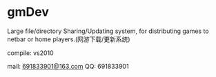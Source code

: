 gmDev
=====

Large file/directory Sharing/Updating system, for distributing games to netbar or home players.(网游下载/更新系统)

compile: vs2010


mail: 691833901@163.com
QQ: 691833901
